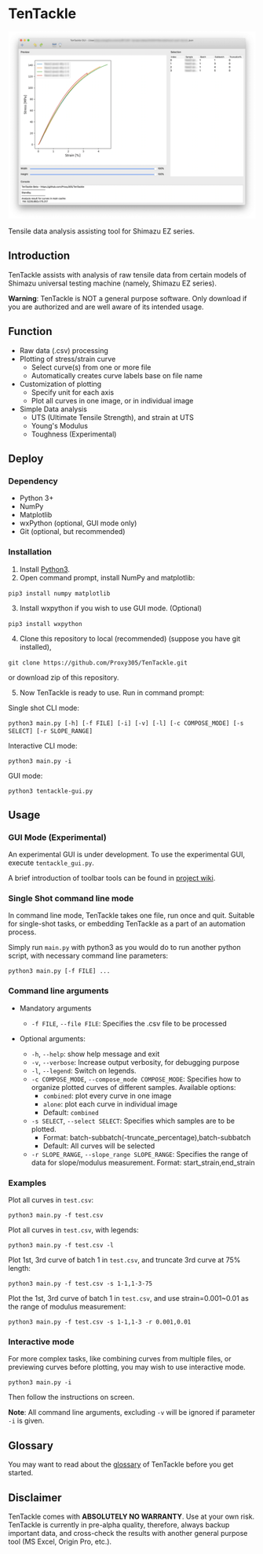 # TenTackle

![Preview](https://github.com/Proxy305/TenTackle/blob/gh-pages/main.png?raw=true)

Tensile data analysis assisting tool for Shimazu EZ series.

## Introduction

TenTackle assists with analysis of raw tensile data from certain models of Shimazu universal testing machine (namely, Shimazu EZ series).

**Warning**: TenTackle is NOT a general purpose software. Only download if you are authorized and are well aware of its intended usage.

## Function

- Raw data (.csv) processing
- Plotting of stress/strain curve
    - Select curve(s) from one or more file
    - Automatically creates curve labels base on file name
- Customization of plotting
    - Specify unit for each axis
    - Plot all curves in one image, or in individual image
- Simple Data analysis
    - UTS (Ultimate Tensile Strength), and strain at UTS
    - Young's Modulus
    - Toughness (Experimental)

## Deploy

### Dependency

- Python 3+
- NumPy
- Matplotlib
- wxPython (optional, GUI mode only)
- Git (optional, but recommended)

### Installation

1. Install [Python3](https://www.python.org/downloads/).
2. Open command prompt, install NumPy and matplotlib:

``` pip3 install numpy matplotlib ```

3. Install wxpython if you wish to use GUI mode. (Optional)

``` pip3 install wxpython ```

4. Clone this repository to local (recommended) (suppose you have git installed), 

``` git clone https://github.com/Proxy305/TenTackle.git ```

or download zip of this repository.

5. Now TenTackle is ready to use. Run in command prompt:

Single shot CLI mode:

```
python3 main.py [-h] [-f FILE] [-i] [-v] [-l] [-c COMPOSE_MODE] [-s SELECT] [-r SLOPE_RANGE]
```

Interactive CLI mode:

```
python3 main.py -i
```

GUI mode:

```
python3 tentackle-gui.py
```


## Usage

### GUI Mode (Experimental)

An experimental GUI is under development. To use the experimental GUI, execute `tentackle_gui.py`.

A brief introduction of toolbar tools can be found in [project wiki](https://github.com/Proxy305/TenTackle/wiki/GUI-Toolbar-tools).

### Single Shot command line mode

In command line mode, TenTackle takes one file, run once and quit. Suitable for single-shot tasks, or embedding TenTackle as a part of an automation process.

Simply run `main.py` with python3 as you would do to run another python script, with necessary command line parameters:

```
python3 main.py [-f FILE] ...
```

### Command line arguments

- Mandatory arguments
    - `-f FILE`, `--file FILE`: Specifies the .csv file to be processed


- Optional arguments:
    - `-h`, `--help`: show help message and exit
    - `-v`, `--verbose`: Increase output verbosity, for debugging purpose
    - `-l`, `--legend`: Switch on legends.
    - `-c COMPOSE_MODE`, `--compose_mode COMPOSE_MODE`: Specifies how to organize plotted curves of different samples. Available options:
        - `combined`: plot every curve in one image
        - `alone`: plot each curve in individual image
        - Default: `combined`
    - `-s SELECT`, `--select SELECT`: Specifies which samples are to be plotted. 
        - Format: batch-subbatch(-truncate_percentage),batch-subbatch
        - Default: All curves will be selected
    - `-r SLOPE_RANGE`, `--slope_range SLOPE_RANGE`: Specifies the range of data for slope/modulus measurement. Format: start_strain,end_strain

### Examples

Plot all curves in `test.csv`:
```
python3 main.py -f test.csv
```
Plot all curves in `test.csv`, with legends:
```
python3 main.py -f test.csv -l
```

Plot 1st, 3rd curve of batch 1 in `test.csv`, and truncate 3rd curve at 75% length:
```
python3 main.py -f test.csv -s 1-1,1-3-75
```

Plot the 1st, 3rd curve of batch 1 in `test.csv`, and use strain=0.001~0.01 as the range of modulus measurement:
```
python3 main.py -f test.csv -s 1-1,1-3 -r 0.001,0.01
```

### Interactive mode

For more complex tasks, like combining curves from multiple files, or previewing curves before plotting, you may wish to use interactive mode.

```
python3 main.py -i
```

Then follow the instructions on screen.

**Note**: All command line arguments, excluding `-v` will be ignored if parameter `-i` is given.

## Glossary

You may want to read about the [glossary](https://github.com/Proxy305/TenTackle/wiki/Glossary) of TenTackle before you get started. 

## Disclaimer

TenTackle comes with **ABSOLUTELY NO WARRANTY**. Use at your own risk. TenTackle is currently in pre-alpha quality, therefore, always backup important data, and cross-check the results with another general purpose tool (MS Excel, Origin Pro, etc.).



